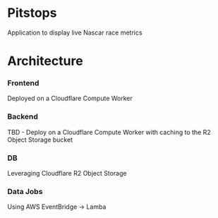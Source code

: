 # Pitstops

Application to display live Nascar race metrics

# Architecture

### Frontend
Deployed on a Cloudflare Compute Worker

### Backend
TBD - Deploy on a Cloudflare Compute Worker with caching to the R2 Object Storage bucket

### DB
Leveraging Cloudflare R2 Object Storage

### Data Jobs
Using AWS EventBridge -> Lamba